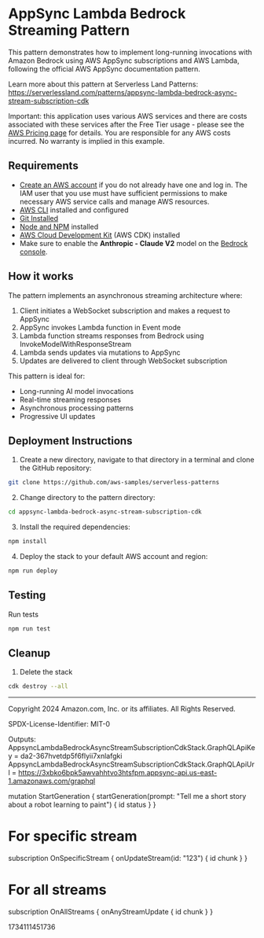 # AppSync Lambda Bedrock Streaming Pattern

This pattern demonstrates how to implement long-running invocations with Amazon Bedrock using AWS AppSync subscriptions and AWS Lambda, following the official AWS AppSync documentation pattern.

Learn more about this pattern at Serverless Land Patterns: https://serverlessland.com/patterns/appsync-lambda-bedrock-async-stream-subscription-cdk

Important: this application uses various AWS services and there are costs associated with these services after the Free Tier usage - please see the [AWS Pricing page](https://aws.amazon.com/pricing/) for details. You are responsible for any AWS costs incurred. No warranty is implied in this example.

## Requirements

* [Create an AWS account](https://portal.aws.amazon.com/gp/aws/developer/registration/index.html) if you do not already have one and log in. The IAM user that you use must have sufficient permissions to make necessary AWS service calls and manage AWS resources.
* [AWS CLI](https://docs.aws.amazon.com/cli/latest/userguide/install-cliv2.html) installed and configured
* [Git Installed](https://git-scm.com/book/en/v2/Getting-Started-Installing-Git)
* [Node and NPM](https://nodejs.org/en/download/) installed
* [AWS Cloud Development Kit](https://docs.aws.amazon.com/cdk/v2/guide/cli.html) (AWS CDK) installed
* Make sure to enable the **Anthropic - Claude V2** model on the [Bedrock console](https://console.aws.amazon.com/bedrock/home#/modelaccess).

## How it works

The pattern implements an asynchronous streaming architecture where:

1. Client initiates a WebSocket subscription and makes a request to AppSync
2. AppSync invokes Lambda function in Event mode
3. Lambda function streams responses from Bedrock using InvokeModelWithResponseStream
4. Lambda sends updates via mutations to AppSync
5. Updates are delivered to client through WebSocket subscription

This pattern is ideal for:
- Long-running AI model invocations
- Real-time streaming responses
- Asynchronous processing patterns
- Progressive UI updates

## Deployment Instructions

1. Create a new directory, navigate to that directory in a terminal and clone the GitHub repository:
```sh
git clone https://github.com/aws-samples/serverless-patterns
```
2. Change directory to the pattern directory:
```sh
cd appsync-lambda-bedrock-async-stream-subscription-cdk
```

3. Install the required dependencies:
```sh
npm install
```

4. Deploy the stack to your default AWS account and region:
```sh
npm run deploy
```


## Testing

Run tests
```sh
npm run test
```

## Cleanup
 
1. Delete the stack
```sh
cdk destroy --all
```
----
Copyright 2024 Amazon.com, Inc. or its affiliates. All Rights Reserved.

SPDX-License-Identifier: MIT-0

Outputs:
AppsyncLambdaBedrockAsyncStreamSubscriptionCdkStack.GraphQLApiKey = da2-367hvetdp5f6flyii7xnlafgki
AppsyncLambdaBedrockAsyncStreamSubscriptionCdkStack.GraphQLApiUrl = https://3xbko6bpk5awvahhtvo3htsfpm.appsync-api.us-east-1.amazonaws.com/graphql

mutation StartGeneration {
  startGeneration(prompt: "Tell me a short story about a robot learning to paint") {
    id
    status
  }
}

# For specific stream
subscription OnSpecificStream {
  onUpdateStream(id: "123") {
    id
    chunk
  }
}

# For all streams
subscription OnAllStreams {
  onAnyStreamUpdate {
    id
    chunk
  }
}


1734111451736
